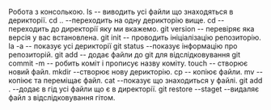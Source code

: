 Робота з консолькою.
ls -- виводить усі файли що знаходяться в дерикторії.
cd .. --переходить на одну дерикторію вище.
cd --переходить до директорії яку ми вкажемо.
git version -- перевіряє яка версія у вас встановлена.
git init -- проводить ініціалізацію репозиторію.
la -a -- показує усі дерикторії
git status --показує інформацію про репозиторій.
git add -- додає файли до git для відслідковування
git commit -m -- робить коміт і прописує назву коміту.
touch -- створює новий файл.
mkdir --створює нову дерикторію.
cp -- копіює файли.
mv --копіює та переміщає файл.
cat --показує що знаходиться у файлі.
git add . --додає в гід усі файли що є в директорії.
git restore --staget --видаляє файл з відслідковування гітом.
